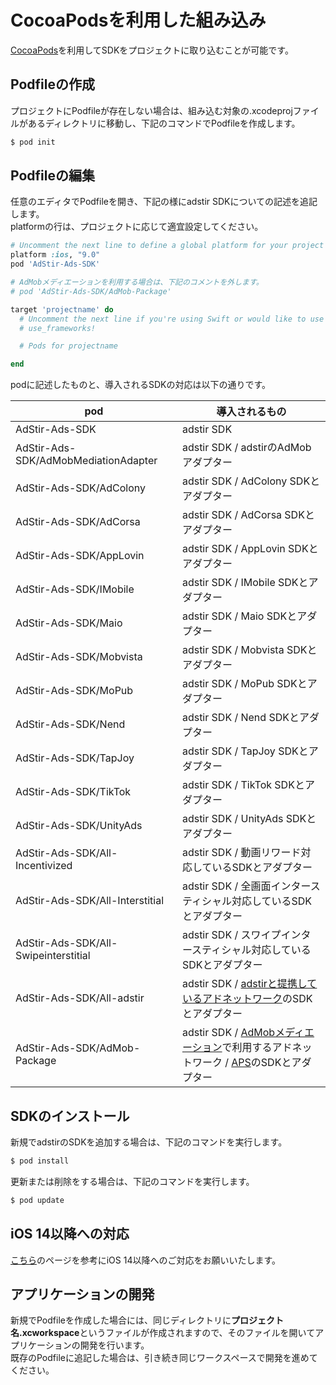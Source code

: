 # CocoaPodsを利用した組み込み

[CocoaPods](https://guides.cocoapods.org/using/getting-started)を利用してSDKをプロジェクトに取り込むことが可能です。

## Podfileの作成

プロジェクトにPodfileが存在しない場合は、組み込む対象の.xcodeprojファイルがあるディレクトリに移動し、下記のコマンドでPodfileを作成します。

```bash
$ pod init
```

## Podfileの編集

任意のエディタでPodfileを開き、下記の様にadstir SDKについての記述を追記します。  
platformの行は、プロジェクトに応じて適宜設定してください。  

```ruby
# Uncomment the next line to define a global platform for your project
platform :ios, "9.0"
pod 'AdStir-Ads-SDK'

# AdMobメディエーションを利用する場合は、下記のコメントを外します。
# pod 'AdStir-Ads-SDK/AdMob-Package'

target 'projectname' do
  # Uncomment the next line if you're using Swift or would like to use dynamic frameworks
  # use_frameworks!

  # Pods for projectname

end
```

podに記述したものと、導入されるSDKの対応は以下の通りです。

pod | 導入されるもの
---|---
AdStir-Ads-SDK|adstir SDK
AdStir-Ads-SDK/AdMobMediationAdapter| adstir SDK / adstirのAdMobアダプター
AdStir-Ads-SDK/AdColony| adstir SDK / AdColony SDKとアダプター
AdStir-Ads-SDK/AdCorsa| adstir SDK / AdCorsa SDKとアダプター
AdStir-Ads-SDK/AppLovin| adstir SDK / AppLovin SDKとアダプター
AdStir-Ads-SDK/IMobile| adstir SDK / IMobile SDKとアダプター
AdStir-Ads-SDK/Maio| adstir SDK / Maio SDKとアダプター
AdStir-Ads-SDK/Mobvista| adstir SDK / Mobvista SDKとアダプター
AdStir-Ads-SDK/MoPub| adstir SDK / MoPub SDKとアダプター
AdStir-Ads-SDK/Nend| adstir SDK / Nend SDKとアダプター
AdStir-Ads-SDK/TapJoy| adstir SDK / TapJoy SDKとアダプター
AdStir-Ads-SDK/TikTok| adstir SDK / TikTok SDKとアダプター
AdStir-Ads-SDK/UnityAds| adstir SDK / UnityAds SDKとアダプター
AdStir-Ads-SDK/All-Incentivized| adstir SDK / 動画リワード対応しているSDKとアダプター
AdStir-Ads-SDK/All-Interstitial| adstir SDK / 全画面インタースティシャル対応しているSDKとアダプター
AdStir-Ads-SDK/All-Swipeinterstitial| adstir SDK / スワイプインタースティシャル対応しているSDKとアダプター
AdStir-Ads-SDK/All-adstir| adstir SDK / [adstirと提携しているアドネットワーク](../network/index.md#提携対応アドネットワーク)のSDKとアダプター
AdStir-Ads-SDK/AdMob-Package| adstir SDK / [AdMobメディエーション](../../../admob/network/#admobメディエーションで利用できるアドネットワーク)で利用するアドネットワーク / [APS](../../../aps/init/#amazon-publisher-servicesapsの初期設定)のSDKとアダプター

## SDKのインストール

新規でadstirのSDKを追加する場合は、下記のコマンドを実行します。

```bash
$ pod install
```

更新または削除をする場合は、下記のコマンドを実行します。

```bash
$ pod update
```

## iOS 14以降への対応

[こちら](ios14.md)のページを参考にiOS 14以降へのご対応をお願いいたします。

## アプリケーションの開発

新規でPodfileを作成した場合には、同じディレクトリに**プロジェクト名.xcworkspace**というファイルが作成されますので、そのファイルを開いてアプリケーションの開発を行います。  
既存のPodfileに追記した場合は、引き続き同じワークスペースで開発を進めてください。
